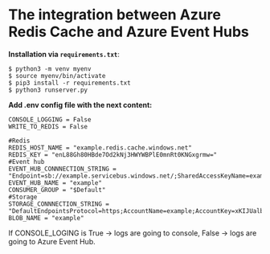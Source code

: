 # The integration between Azure Redis Cache and Azure Event Hubs


**Installation via `requirements.txt`**:

```shell
$ python3 -m venv myenv
$ source myenv/bin/activate
$ pip3 install -r requirements.txt
$ python3 runserver.py
```


**Add .env сonfig file with the next content:**
```
CONSOLE_LOGGING = False
WRITE_TO_REDIS = False

#Redis
REDIS_HOST_NAME = "example.redis.cache.windows.net"
REDIS_KEY = "enL88Gh80HBde7Od2kNj3HWYWBPlE0mnRt0KNGxgrmw="
#Event hub
EVENT_HUB_CONNNECTION_STRING = "Endpoint=sb://example.servicebus.windows.net/;SharedAccessKeyName=example;SharedAccessKey=muNgQGaRljw8llADlN4IWJY2dFYxLP8bLDkjHFQI4/I="
EVENT_HUB_NAME = "example"
CONSUMER_GROUP = "$Default"
#Storage
STORAGE_CONNNECTION_STRING = "DefaultEndpointsProtocol=https;AccountName=example;AccountKey=xKIJUalbEpzis97zd7U0IX+mxL7S3Ly+6xakK9kyKIoprZ66H5GMZ0VDJ34+zaNXwx7DNYtCvPXuBR0BH2R9wQ==;EndpointSuffix=core.windows.net"
BLOB_NAME = "example"
```

If CONSOLE_LOGING is True -> logs are going to console, False -> logs are going to Azure Event Hub.